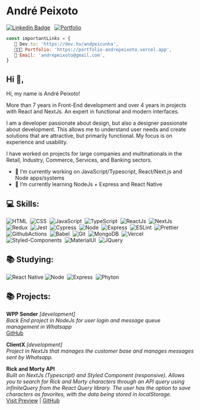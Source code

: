  # André Peixoto


[![Linkedin Badge](https://img.shields.io/badge/-LinkedIn-0077B5?style=for-the-badge&logo=Linkedin&logoColor=white&link=https://www.linkedin.com/in/andpeicunha)](https://www.linkedin.com/in/andpeicunha)
&nbsp;
[![Portfolio](https://img.shields.io/badge/Portfolio-%23000000.svg?style=for-the-badge&logo=firefox&logoColor=#FF7139)](https://portfolio-andrepeixoto.vercel.app)
<!--
![Portfolio](https://img.shields.io/badge/Portfolio-%23000000.svg?style=for-the-badge&logo=firefox&logoColor=#FF7139&link=https://portfolio-andrepeixoto.vercel.app)
&nbsp;
![Dev.to blog](https://img.shields.io/badge/dev.to-0A0A0A?style=for-the-badge&logo=dev.to&logoColor=white)
&nbsp;
[![Whatsapp Badge](https://img.shields.io/badge/-Whatsapp-2DB540?style=for-the-badge&labelColor=whatsapp&logo=whatsapp&logoColor=white&link=https://api.whatsapp.com/send?phone=5511953121823&text=Olá%20Júlio!%20Vi%20seu%20perfil%20no%20Github%20e%20gostaria%20de%20entrar%20em%20contato%20com%20você)](https://api.whatsapp.com/send?phone=5511953121823&text=Olá%20Júlio!%20Vi%20seu%20perfil%20no%20Github%20e%20gostaria%20de%20entrar%20em%20contato%20com%20você)&nbsp;
-->

```js
const importantLinks = {
   📒 Dev.to: 'https://dev.to/andpeicunha', 
   👨🏻‍💻 Portfolio: 'https://portfolio-andrepeixoto.vercel.app',
   👋 Email: 'andrepeixoto@gmail.com',
}
```

## Hi 👋,
Hi, my name is André Peixoto! 

More than 7 years in Front-End development and over 4 years in projects with React and NextJs. An expert in functional and modern interfaces.

I am a developer passionate about design, but also a designer passionate about development. This allows me to understand user needs and create solutions that are attractive, but primarily functional. My focus is on experience and usability.

I have worked on projects for large companies and multinationals in the Retail, Industry, Commerce, Services, and Banking sectors.

- 🔭 I’m currently working on JavaScript/Typescript, React/Next.js and Node apps/systems
- 🌱 I’m currently learning NodeJs + Express and React Native

## 💻 Skills: <br/>

![HTML](https://img.shields.io/badge/-HTML-E44D25?style=for-the-badge&logoColor=fff&logo=html5)&nbsp;
![CSS](https://img.shields.io/badge/-CSS-254DE6?style=for-the-badge&logoColor=fff&logo=css3)&nbsp;
![JavaScript](https://img.shields.io/badge/JavaScript-F7DF1E?style=for-the-badge&logo=javascript&logoColor=black)&nbsp;
![TypeScript](https://img.shields.io/badge/typescript%20-%23007acc.svg?&style=for-the-badge&logo=typescript&logoColor=white)&nbsp;
![ReactJs](https://img.shields.io/badge/-React.js-18BCEE?style=for-the-badge&logoColor=fff&logo=react)&nbsp;
![NextJs](https://img.shields.io/badge/next.js-000000?style=for-the-badge&logo=next.js&logoColor=white)&nbsp;
![Redux](https://img.shields.io/badge/Redux-593D88?style=for-the-badge&logo=redux&logoColor=white)&nbsp;
![Jest](https://img.shields.io/badge/Jest-cdcdcd?style=for-the-badge&logo=jest&logoColor=red&color=yellow)&nbsp;
![Cypress](https://img.shields.io/badge/-Cypress-EA5E5E?style=for-the-badge&logoColor=fff&logo=cypress)&nbsp;
![Node](https://img.shields.io/badge/Node.js-43853D?style=for-the-badge&logo=node.js&logoColor=white)&nbsp;
![Express](https://img.shields.io/badge/-Express-18BCEE?style=for-the-badge&logoColor=fff&logo=express)&nbsp;
![ESLint](https://img.shields.io/badge/-ESLint-4B32C3?style=for-the-badge&logoColor=fff&logo=eslint)&nbsp;
![Prettier](https://img.shields.io/badge/-Prettier-EA5E5E?style=for-the-badge&logoColor=fff&logo=prettier)&nbsp;
![GithubActions](https://img.shields.io/badge/Github-Actions-61dafb?style=for-the-badge&logo=github&logoColor=white&color=282c34)&nbsp;
![Babel](https://img.shields.io/badge/Babel-61dafb?style=for-the-badge&logo=babel&logoColor=yellow&color=282c34)&nbsp;
![Git](https://img.shields.io/badge/Git-F05032?style=for-the-badge&logo=git&logoColor=white)&nbsp;
![MongoDB](https://img.shields.io/badge/MongoDB-%234ea94b.svg?style=for-the-badge&logo=mongodb&logoColor=white)&nbsp;
![Vercel](https://img.shields.io/badge/vercel-%23000000.svg?style=for-the-badge&logo=vercel&logoColor=white)&nbsp;
![Styled-Components](https://img.shields.io/badge/styled--components-DB7093?style=for-the-badge&logo=styled-components&logoColor=white)&nbsp;
![MaterialUI](https://img.shields.io/badge/Material--UI-0081CB?style=for-the-badge&logo=material-ui&logoColor=white)&nbsp;
![JQuery](https://img.shields.io/badge/jQuery-0769AD?style=for-the-badge&logo=jquery&logoColor=white)

<!--![](https://img.shields.io/badge/Redux-593D88?style=for-the-badge&logo=redux&logoColor=white)-->

## 📚 Studying: <br/>

![React Native](https://img.shields.io/badge/react_native-%2320232a.svg?style=for-the-badge&logo=react&logoColor=%2361DAFB)
![Node](https://img.shields.io/badge/Node.js-43853D?style=for-the-badge&logo=node.js&logoColor=white)&nbsp;
![Express](https://img.shields.io/badge/-Express-18BCEE?style=for-the-badge&logoColor=fff&logo=express)&nbsp;
![Phyton](https://img.shields.io/badge/Python-14354C?style=for-the-badge&logo=python&logoColor=white)
<br />

## 📚 Projects: <br/>

**WPP Sender** *[development]* <br/>
*Back End project in NodeJs for user login and message queue management in Whatsapp <br/>*
[GitHub](https://github.com/andpeicunha/wpp-send)

**ClientX** *[development]* <br/>
*Project in NextJs that manages the customer base and manages messages sent by Whatsapp.* <br/>

**Rick and Morty API** 
<br/>
*Built on NextJs (Typescript) and Styled Component (responsive). Allows you to search for Rick and Morty characters through an API query using infiniteQuery from the React Query library. The user has the option to save characters as favorites, with the data being stored in localStorage.*
<br/>
[Visit Preview](https://green-test-rho.vercel.app/) | [GitHub](https://github.com/andpeicunha/rick-morty-api)


